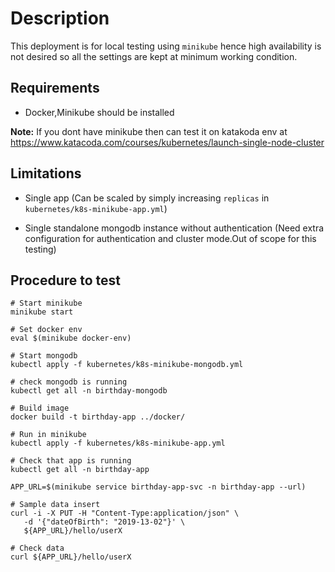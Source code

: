 # Description

This deployment is for local testing using `minikube` hence high availability is not desired so all the settings are kept
at minimum working condition.


## Requirements

  - Docker,Minikube should be installed


**Note:**
 If you dont have minikube then can test it on katakoda env at https://www.katacoda.com/courses/kubernetes/launch-single-node-cluster

## Limitations

  - Single app (Can be scaled by simply increasing `replicas` in `kubernetes/k8s-minikube-app.yml`)

  - Single standalone mongodb instance without authentication (Need extra configuration for authentication and cluster mode.Out of scope for this testing)


## Procedure to test

```
# Start minikube
minikube start

# Set docker env
eval $(minikube docker-env)

# Start mongodb
kubectl apply -f kubernetes/k8s-minikube-mongodb.yml

# check mongodb is running
kubectl get all -n birthday-mongodb

# Build image
docker build -t birthday-app ../docker/

# Run in minikube
kubectl apply -f kubernetes/k8s-minikube-app.yml

# Check that app is running
kubectl get all -n birthday-app

APP_URL=$(minikube service birthday-app-svc -n birthday-app --url)

# Sample data insert
curl -i -X PUT -H "Content-Type:application/json" \
   -d '{"dateOfBirth": "2019-13-02"}' \
   ${APP_URL}/hello/userX

# Check data
curl ${APP_URL}/hello/userX
```

